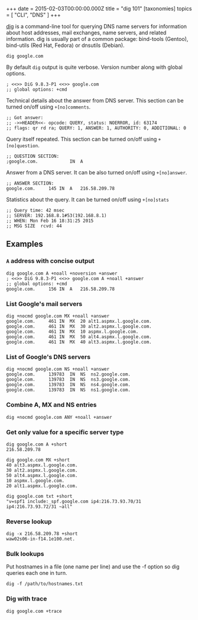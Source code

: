 +++
date = 2015-02-03T00:00:00.000Z
title = "dig 101"
[taxonomies]
topics = [ "CLI", "DNS" ]
+++

[dig][1] is a command-line tool for querying DNS name servers for information about host addresses, mail exchanges, name servers, and related information. dig is usually part of a common package: bind-tools (Gentoo), bind-utils (Red Hat, Fedora) or dnsutils (Debian).

```
dig google.com
```

By default `dig` output is quite verbose. Version number along with global options.

```
; <<>> DiG 9.8.3-P1 <<>> google.com
;; global options: +cmd
```

Technical details about the answer from DNS server. This section can be turned on/off using `+[no]comments`.

```
;; Got answer:
;; ->>HEADER<<- opcode: QUERY, status: NOERROR, id: 63174
;; flags: qr rd ra; QUERY: 1, ANSWER: 1, AUTHORITY: 0, ADDITIONAL: 0
```

Query itself repeated. This section can be turned on/off using `+[no]question`.

```
;; QUESTION SECTION:
;google.com.			IN	A
```

Answer from a DNS server. It can be also turned on/off using `+[no]answer`.

```
;; ANSWER SECTION:
google.com.		145	IN	A	216.58.209.78
```

Statistics about the query. It can be turned on/off using `+[no]stats`

```
;; Query time: 42 msec
;; SERVER: 192.168.8.1#53(192.168.8.1)
;; WHEN: Mon Feb 16 18:31:25 2015
;; MSG SIZE  rcvd: 44
```


## Examples

### `A` address with concise output

```
dig google.com A +noall +noversion +answer
; <<>> DiG 9.8.3-P1 <<>> google.com A +noall +answer
;; global options: +cmd
google.com.		156	IN	A	216.58.209.78
```


### List Google's mail servers

```
dig +nocmd google.com MX +noall +answer
google.com.		461	IN	MX	20 alt1.aspmx.l.google.com.
google.com.		461	IN	MX	30 alt2.aspmx.l.google.com.
google.com.		461	IN	MX	10 aspmx.l.google.com.
google.com.		461	IN	MX	50 alt4.aspmx.l.google.com.
google.com.		461	IN	MX	40 alt3.aspmx.l.google.com.
```

### List of Google's DNS servers

```
dig +nocmd google.com NS +noall +answer
google.com.		139783	IN	NS	ns2.google.com.
google.com.		139783	IN	NS	ns3.google.com.
google.com.		139783	IN	NS	ns4.google.com.
google.com.		139783	IN	NS	ns1.google.com.
```

### Combine A, MX and NS entries

```
dig +nocmd google.com ANY +noall +answer
```

### Get only value for a specific server type

```
dig google.com A +short
216.58.209.78
```

```
dig google.com MX +short
40 alt3.aspmx.l.google.com.
30 alt2.aspmx.l.google.com.
50 alt4.aspmx.l.google.com.
10 aspmx.l.google.com.
20 alt1.aspmx.l.google.com.
```

```
dig google.com txt +short
"v=spf1 include:_spf.google.com ip4:216.73.93.70/31 ip4:216.73.93.72/31 ~all"
```

### Reverse lookup

```
dig -x 216.58.209.78 +short
waw02s06-in-f14.1e100.net.
```

### Bulk lookups

Put hostnames in a file (one name per line) and use the -f option so dig queries each one in turn.

```
dig -f /path/to/hostnames.txt
```

### Dig with trace

```
dig google.com +trace
```

[1]: http://en.wikipedia.org/wiki/Dig_%28command%29



